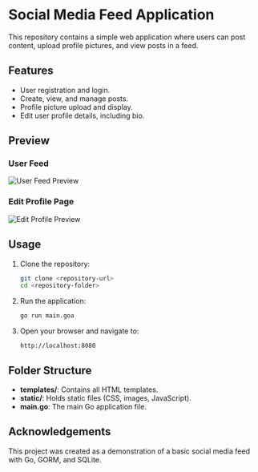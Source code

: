 # Social Media Feed Application

This repository contains a simple web application where users can post content, upload profile pictures, and view posts in a feed.

## Features

- User registration and login.
- Create, view, and manage posts.
- Profile picture upload and display.
- Edit user profile details, including bio.

## Preview

### User Feed

![User Feed Preview](static/images/feed_example.png)

### Edit Profile Page

![Edit Profile Preview](static/images/edit_profile_example.png)

## Usage

1. Clone the repository:
   ```bash
   git clone <repository-url>
   cd <repository-folder>
   ```

2. Run the application:
   ```bash
   go run main.goa
   ```

3. Open your browser and navigate to:
   ```
   http://localhost:8080
   ```

## Folder Structure

- **templates/**: Contains all HTML templates.
- **static/**: Holds static files (CSS, images, JavaScript).
- **main.go**: The main Go application file.

## Acknowledgements

This project was created as a demonstration of a basic social media feed with Go, GORM, and SQLite.

